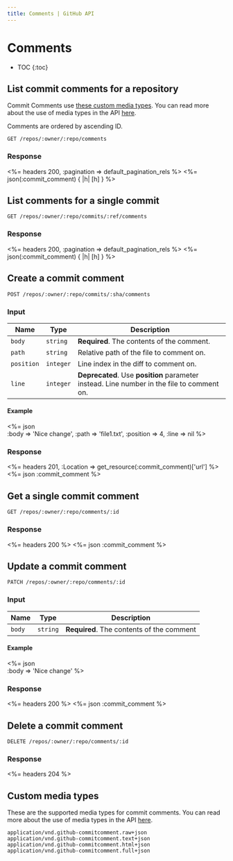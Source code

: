 ```yaml
---
title: Comments | GitHub API
---
```


# Comments

* TOC
{:toc}

## List commit comments for a repository

Commit Comments use [these custom media types](#custom-media-types). You can
read more about the use of media types in the API [here](/v3/media/).

Comments are ordered by ascending ID.

    GET /repos/:owner/:repo/comments

### Response

<%= headers 200, :pagination => default_pagination_rels %>
<%= json(:commit_comment) { |h| [h] } %>

## List comments for a single commit

    GET /repos/:owner/:repo/commits/:ref/comments

### Response

<%= headers 200, :pagination => default_pagination_rels %>
<%= json(:commit_comment) { |h| [h] } %>

## Create a commit comment

    POST /repos/:owner/:repo/commits/:sha/comments

### Input

Name | Type | Description
-----|------|--------------
`body`|`string` | **Required**. The contents of the comment.
`path`|`string` | Relative path of the file to comment on.
`position`|`integer` | Line index in the diff to comment on.
`line`|`integer` | **Deprecated**. Use **position** parameter instead. Line number in the file to comment on.


#### Example

<%= json \
  :body      => 'Nice change',
  :path      => 'file1.txt',
  :position  => 4,
  :line      => nil
%>

### Response

<%= headers 201, :Location => get_resource(:commit_comment)['url'] %>
<%= json :commit_comment %>

## Get a single commit comment

    GET /repos/:owner/:repo/comments/:id

### Response

<%= headers 200 %>
<%= json :commit_comment %>

## Update a commit comment

    PATCH /repos/:owner/:repo/comments/:id

### Input

Name | Type | Description
-----|------|--------------
`body`|`string` | **Required**. The contents of the comment


#### Example

<%= json \
  :body => 'Nice change'
%>

### Response

<%= headers 200 %>
<%= json :commit_comment %>

## Delete a commit comment

    DELETE /repos/:owner/:repo/comments/:id

### Response

<%= headers 204 %>

## Custom media types

These are the supported media types for commit comments. You can read more
about the use of media types in the API [here](/v3/media/).

    application/vnd.github-commitcomment.raw+json
    application/vnd.github-commitcomment.text+json
    application/vnd.github-commitcomment.html+json
    application/vnd.github-commitcomment.full+json
